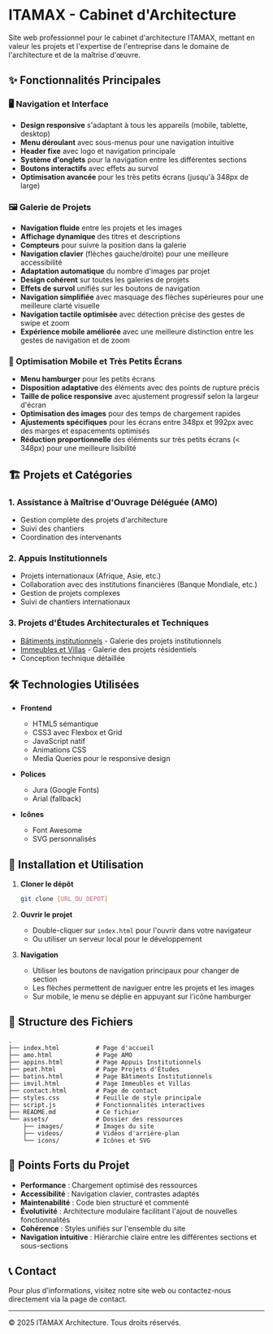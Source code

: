 # ITAMAX - Cabinet d'Architecture

Site web professionnel pour le cabinet d'architecture ITAMAX, mettant en valeur les projets et l'expertise de l'entreprise dans le domaine de l'architecture et de la maîtrise d'œuvre.

## ✨ Fonctionnalités Principales

### 🖥️ Navigation et Interface
- **Design responsive** s'adaptant à tous les appareils (mobile, tablette, desktop)
- **Menu déroulant** avec sous-menus pour une navigation intuitive
- **Header fixe** avec logo et navigation principale
- **Système d'onglets** pour la navigation entre les différentes sections
- **Boutons interactifs** avec effets au survol
- **Optimisation avancée** pour les très petits écrans (jusqu'à 348px de large)

### 🖼️ Galerie de Projets
- **Navigation fluide** entre les projets et les images
- **Affichage dynamique** des titres et descriptions
- **Compteurs** pour suivre la position dans la galerie
- **Navigation clavier** (flèches gauche/droite) pour une meilleure accessibilité
- **Adaptation automatique** du nombre d'images par projet
- **Design cohérent** sur toutes les galeries de projets
- **Effets de survol** unifiés sur les boutons de navigation
- **Navigation simplifiée** avec masquage des flèches supérieures pour une meilleure clarté visuelle
- **Navigation tactile optimisée** avec détection précise des gestes de swipe et zoom
- **Expérience mobile améliorée** avec une meilleure distinction entre les gestes de navigation et de zoom

### 📱 Optimisation Mobile et Très Petits Écrans
- **Menu hamburger** pour les petits écrans
- **Disposition adaptative** des éléments avec des points de rupture précis
- **Taille de police responsive** avec ajustement progressif selon la largeur d'écran
- **Optimisation des images** pour des temps de chargement rapides
- **Ajustements spécifiques** pour les écrans entre 348px et 992px avec des marges et espacements optimisés
- **Réduction proportionnelle** des éléments sur très petits écrans (< 348px) pour une meilleure lisibilité

## 🏗️ Projets et Catégories

### 1. Assistance à Maîtrise d'Ouvrage Déléguée (AMO)
- Gestion complète des projets d'architecture
- Suivi des chantiers
- Coordination des intervenants

### 2. Appuis Institutionnels
- Projets internationaux (Afrique, Asie, etc.)
- Collaboration avec des institutions financières (Banque Mondiale, etc.)
- Gestion de projets complexes
- Suivi de chantiers internationaux

### 3. Projets d'Études Architecturales et Techniques
- [Bâtiments institutionnels](batins.html) - Galerie des projets institutionnels
- [Immeubles et Villas](imvil.html) - Galerie des projets résidentiels
- Conception technique détaillée

## 🛠️ Technologies Utilisées

- **Frontend**
  - HTML5 sémantique
  - CSS3 avec Flexbox et Grid
  - JavaScript natif
  - Animations CSS
  - Media Queries pour le responsive design

- **Polices**
  - Jura (Google Fonts)
  - Arial (fallback)

- **Icônes**
  - Font Awesome
  - SVG personnalisés

## 🚀 Installation et Utilisation

1. **Cloner le dépôt**
   ```bash
   git clone [URL_DU_DEPOT]
   ```

2. **Ouvrir le projet**
   - Double-cliquer sur `index.html` pour l'ouvrir dans votre navigateur
   - Ou utiliser un serveur local pour le développement

3. **Navigation**
   - Utiliser les boutons de navigation principaux pour changer de section
   - Les flèches permettent de naviguer entre les projets et les images
   - Sur mobile, le menu se déplie en appuyant sur l'icône hamburger

## 📂 Structure des Fichiers

```
.
├── index.html          # Page d'accueil
├── amo.html            # Page AMO
├── appins.html         # Page Appuis Institutionnels
├── peat.html           # Page Projets d'Études
├── batins.html         # Page Bâtiments Institutionnels
├── imvil.html          # Page Immeubles et Villas
├── contact.html        # Page de contact
├── styles.css          # Feuille de style principale
├── script.js           # Fonctionnalités interactives
├── README.md           # Ce fichier
└── assets/             # Dossier des ressources
    ├── images/         # Images du site
    ├── videos/         # Vidéos d'arrière-plan
    └── icons/          # Icônes et SVG
```

## 🌟 Points Forts du Projet

- **Performance** : Chargement optimisé des ressources
- **Accessibilité** : Navigation clavier, contrastes adaptés
- **Maintenabilité** : Code bien structuré et commenté
- **Évolutivité** : Architecture modulaire facilitant l'ajout de nouvelles fonctionnalités
- **Cohérence** : Styles unifiés sur l'ensemble du site
- **Navigation intuitive** : Hiérarchie claire entre les différentes sections et sous-sections

## 📞 Contact

Pour plus d'informations, visitez notre site web ou contactez-nous directement via la page de contact.

---
© 2025 ITAMAX Architecture. Tous droits réservés.
